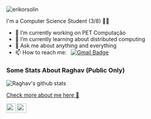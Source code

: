 
<p align="left"> <img src="https://komarev.com/ghpvc/?username=erikorsolin" alt="erikorsolin" /> </p>

I'm a Computer Science Student (3/8)  👨‍💻 

- 🔭 I’m currently working on PET Computação  
- 🌱 I’m currently learning about distributed computing
- 💬 Ask me about anything and everything 
- 📫 How to reach me: &nbsp;&nbsp;[![Gmail Badge](https://img.shields.io/badge/-Gmail-c14438?style=flat-square&logo=Gmail&logoColor=white&link=mailto:shuklaraghav321.com)](depaulaerik670@gmail.com) 


### Some Stats About Raghav (Public Only)
<p align="left" >
<img alt="Raghav's github stats" src="https://github-readme-stats.vercel.app/api?username=Raghav-byte&show_icons=true&theme=merko"  > </p>

<a href="https://sourcerer.io/Raghav-byte">Check more about me here 🌟 </a>

<p align="center">
<a href="https://www.linkedin.com/in/raghav-byte/" target="_blank"><img align="left" src="https://cdn.jsdelivr.net/npm/simple-icons@3.1.0/icons/linkedin.svg" alt="raghav_shukl" height="25" width="25" /></a>&nbsp;&nbsp;
<a href="https://instagram.com/erikorsolin" target="_blank"><img align="left" src="https://cdn.jsdelivr.net/npm/simple-icons@3.0.1/icons/instagram.svg" alt="raghav_shukl" height="25" width="25" /></a>&nbsp;&nbsp;
</p>

